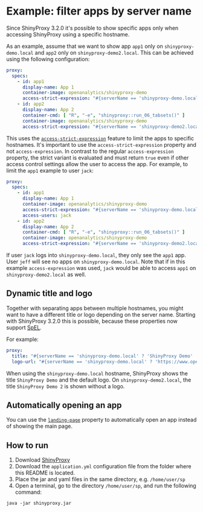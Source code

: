# Example: filter apps by server name

Since ShinyProxy 3.2.0 it's possible to show specific apps only when accessing
ShinyProxy using a specific hostname.

As an example, assume that we want to show app `app1` only on
`shinyproxy-demo.local` and `app2` only on `shinyproxy-demo2.local`. This can be
achieved using the following configuration:

```yaml
proxy:
  specs:
    - id: app1
      display-name: App 1
      container-image: openanalytics/shinyproxy-demo
      access-strict-expression: "#{serverName == 'shinyproxy-demo.local'}"
    - id: app2
      display-name: App 2
      container-cmd: [ "R", "-e", "shinyproxy::run_06_tabsets()" ]
      container-image: openanalytics/shinyproxy-demo
      access-strict-expression: "#{serverName == 'shinyproxy-demo2.local'}"
```

This uses the [`access-strict-expression`](https://shinyproxy.io/documentation/spel/#access-expression)
feature to limit the apps to specific hostnames. It's important to use the
`access-strict-expression` property and not `access-expression`. In contrast to
the regular `access-expression` property, the strict variant is evaluated and
must return `true` even if other access control settings allow the user to
access the app. For example, to limit the `app1` example to user `jack`:

```yaml
proxy:
  specs:
    - id: app1
      display-name: App 1
      container-image: openanalytics/shinyproxy-demo
      access-strict-expression: "#{serverName == 'shinyproxy-demo.local'}"
      access-users: jack
    - id: app2
      display-name: App 2
      container-cmd: [ "R", "-e", "shinyproxy::run_06_tabsets()" ]
      container-image: openanalytics/shinyproxy-demo
      access-strict-expression: "#{serverName == 'shinyproxy-demo2.local'}"
```

If user `jack` logs into `shinyproxy-demo.local`, they only see the `app1` app.
User `jeff` will see no apps on `shinyproxy-demo.local`. Note that if in this
example `access-expression` was used, `jack` would be able to access `app1` on
`shinyproxy-demo2.local` as well.

## Dynamic title and logo

Together with separating apps between multiple hostnames, you might want to have
a different title or logo depending on the server name. Starting with ShinyProxy
3.2.0 this is possible, because these properties now
support [SpEL](https://shinyproxy.io/documentation/spel/).

For example:

```yaml
proxy:
  title: "#{serverName == 'shinyproxy-demo.local' ? 'ShinyProxy Demo' : 'ShinyProxy Demo 2'}"
  logo-url: "#{serverName == 'shinyproxy-demo.local' ? 'https://www.openanalytics.eu/shinyproxy/logo.png' : null}"
```

When using the `shinyproxy-demo.local` hostname, ShinyProxy shows the title
`ShinyProxy Demo` and the default logo. On `shinyproxy-demo2.local`, the title
`ShinyProxy Demo 2` is shown without a logo.

## Automatically opening an app

You can use the [`landing-page`](https://shinyproxy.io/documentation/configuration/#landing-page)
property to automatically open an app instead of showing the main page.

## How to run

1. Download [ShinyProxy](https://www.shinyproxy.io/downloads "ShinyProxy website")
2. Download the `application.yml` configuration file from the folder where this
   README is located.
3. Place the jar and yaml files in the same directory, e.g. `/home/user/sp`
4. Open a terminal, go to the directory `/home/user/sp`, and run the following
   command:

`java -jar shinyproxy.jar`
